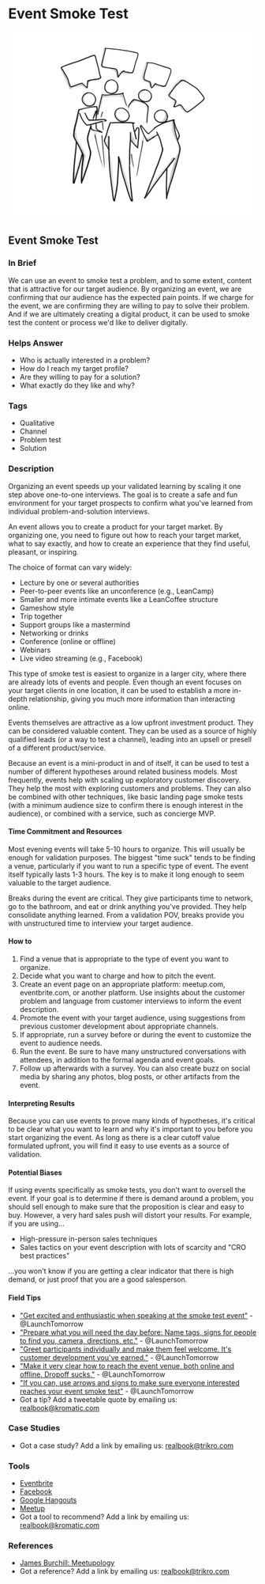 # Event Smoke Test

![](../.gitbook/assets/illustration-group-talking-event-smoke-test.png)

## Event Smoke Test

### In Brief

We can use an event to smoke test a problem, and to some extent, content that is attractive for our target audience. By organizing an event, we are confirming that our audience has the expected pain points. If we charge for the event, we are confirming they are willing to pay to solve their problem. And if we are ultimately creating a digital product, it can be used to smoke test the content or process we'd like to deliver digitally.

### Helps Answer

* Who is actually interested in a problem?
* How do I reach my target profile? 
* Are they willing to pay for a solution?
* What exactly do they like and why?

### Tags

* Qualitative
* Channel
* Problem test
* Solution

### Description

Organizing an event speeds up your validated learning by scaling it one step above one-to-one interviews. The goal is to create a safe and fun environment for your target prospects to confirm what you've learned from individual problem-and-solution interviews.

An event allows you to create a product for your target market. By organizing one, you need to figure out how to reach your target market, what to say exactly, and how to create an experience that they find useful, pleasant, or inspiring.

The choice of format can vary widely:

* Lecture by one or several authorities
* Peer-to-peer events like an unconference \(e.g., LeanCamp\)
* Smaller and more intimate events like a LeanCoffee structure
* Gameshow style 
* Trip together
* Support groups like a mastermind
* Networking or drinks 
* Conference \(online or offline\)
* Webinars
* Live video streaming \(e.g., Facebook\)

This type of smoke test is easiest to organize in a larger city, where there are already lots of events and people. Even though an event focuses on your target clients in one location, it can be used to establish a more in-depth relationship, giving you much more information than interacting online.

Events themselves are attractive as a low upfront investment product. They can be considered valuable content. They can be used as a source of highly qualified leads \(or a way to test a channel\), leading into an upsell or presell of a different product/service.

Because an event is a mini-product in and of itself, it can be used to test a number of different hypotheses around related business models. Most frequently, events help with scaling up exploratory customer discovery. They help the most with exploring customers and problems. They can also be combined with other techniques, like basic landing page smoke tests \(with a minimum audience size to confirm there is enough interest in the audience\), or combined with a service, such as concierge MVP.

#### Time Commitment and Resources

Most evening events will take 5-10 hours to organize. This will usually be enough for validation purposes. The biggest "time suck" tends to be finding a venue, particularly if you want to run a specific type of event. The event itself typically lasts 1-3 hours. The key is to make it long enough to seem valuable to the target audience.

Breaks during the event are critical. They give participants time to network, go to the bathroom, and eat or drink anything you've provided. They help consolidate anything learned. From a validation POV, breaks provide you with unstructured time to interview your target audience.

#### How to

1. Find a venue that is appropriate to the type of event you want to organize.
2. Decide what you want to charge and how to pitch the event.
3. Create an event page on an appropriate platform: meetup.com, eventbrite.com, or another platform. Use insights about the customer problem and language from customer interviews to inform the event description.
4. Promote the event with your target audience, using suggestions from previous customer development about appropriate channels.
5. If appropriate, run a survey before or during the event to customize the event to audience needs.
6. Run the event. Be sure to have many unstructured conversations with attendees, in addition to the formal agenda and event goals.
7. Follow up afterwards with a survey. You can also create buzz on social media by sharing any photos, blog posts, or other artifacts from the event.

#### Interpreting Results

Because you can use events to prove many kinds of hypotheses, it's critical to be clear what you want to learn and why it's important to you before you start organizing the event. As long as there is a clear cutoff value formulated upfront, you will find it easy to use events as a source of validation.

#### Potential Biases

If using events specifically as smoke tests, you don't want to oversell the event. If your goal is to determine if there is demand around a problem, you should sell enough to make sure that the proposition is clear and easy to buy. However, a very hard sales push will distort your results. For example, if you are using...

* High-pressure in-person sales techniques 
* Sales tactics on your event description with lots of scarcity and "CRO best practices"

...you won't know if you are getting a clear indicator that there is high demand, or just proof that you are a good salesperson.

#### Field Tips

* ["Get excited and enthusiastic when speaking at the smoke test event"](https://ctt.ec/E2p33) - @LaunchTomorrow
* ["Prepare what you will need the day before: Name tags, signs for people to find you, camera, directions, etc."](https://ctt.ec/fef71) - @LaunchTomorrow
* ["Greet participants individually and make them feel welcome. It's customer development you've earned."](https://ctt.ec/ycSE0) - @LaunchTomorrow
* ["Make it very clear how to reach the event venue, both online and offline. Dropoff sucks."](https://ctt.ec/Gs4cF) - @LaunchTomorrow
* ["If you can, use arrows and signs to make sure everyone interested reaches your event smoke test"](https://ctt.ec/Ywbpi) - @LaunchTomorrow
* Got a tip? Add a tweetable quote by emailing us: [realbook@kromatic.com](mailto:realbook@kromatic.com)

### Case Studies

* Got a case study? Add a link by emailing us: [realbook@trikro.com](mailto:realbook@trikro.com)

### Tools

* [Eventbrite](https://www.eventbrite.com/)
* [Facebook](https://live.fb.com/)
* [Google Hangouts](https://hangouts.google.com/)
* [Meetup](https://www.meetup.com/)
* Got a tool to recommend? Add a link by emailing us: [realbook@kromatic.com](mailto:realbook@kromatic.com)

### References

* [James Burchill: Meetupology](https://www.amazon.com/Meetupology-Market-Business-Networking-Meetups-ebook/dp/B00IIXU6X2)
* Got a reference? Add a link by emailing us: [realbook@trikro.com](mailto:realbook@trikro.com)

